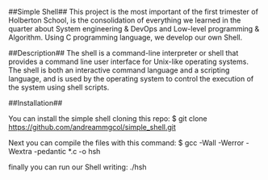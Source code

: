 ##Simple Shell## 
This project is the most important of the first trimester of Holberton School, is the consolidation of everything we learned in the quarter about System engineering & DevOps and Low-level programming & Algorithm. Using C programming language, we develop our own Shell.

##Description##
The shell is a command-line interpreter or shell that provides a command line user interface for Unix-like operating systems. The shell is both an interactive command language and a scripting language, and is used by the operating system to control the execution of the system using shell scripts.

##Installation##

You can install the simple shell cloning this repo:
$ git clone https://github.com/andreammgcol/simple_shell.git

Next you can compile the files with this command:
$ gcc -Wall -Werror -Wextra -pedantic *.c -o hsh

finally you can run our Shell writing:
./hsh

